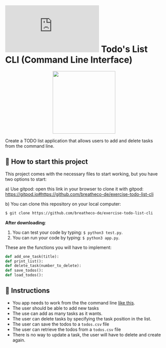 # ![alt text](https://assets.breatheco.de/apis/img/images.php?blob&random&cat=icon&tags=breathecode,32) Todo's List CLI (Command Line Interface)

<p align="center">
  <img height="200" src="https://github.com/breatheco-de/exercise-todo-list-cli-python/blob/master/preview.gif?raw=true" />
</p>

Create a TODO list application that allows users to add and delete tasks from the command line.

## 🌱  How to start this project

This project comes with the necessary files to start working, but you have two options to start:

a) Use gitpod: open this link in your browser to clone it with gitpod: https://gitpod.io#https://github.com/breatheco-de/exercise-todo-list-cli

b) You can clone this repository on your local computer:
```sh
$ git clone https://github.com/breatheco-de/exercise-todo-list-cli
```
**After downloading**:
1. You can test your code by typing: `$ python3 test.py`.
1. You can run your code by typing: `$ python3 app.py`.

These are the functions you will have to implement:

```python
def add_one_task(title):
def print_list():
def delete_task(number_to_delete):
def save_todos():
def load_todos():
```

## 📝 Instructions

- You app needs to work from the the command line [like this](https://projects.breatheco.de/json?slug=todo-list-cli&preview).
- The user should be able to add new tasks
- The use can add as many tasks as it wants.
- The user can delete tasks by specifying the task position in the list.
- The user can save the todos to a `todos.csv` file
- The user can retrieve the todos from a `todos.csv` file
- There is no way to update a task, the user will have to delete and create again.
